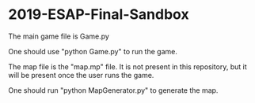 # 2019-ESAP-Final-Sandbox

The main game file is Game.py

One should use "python Game.py" to run the game.

The map file is the "map.mp" file. It is not present in this repository, but it will be present once the user runs the game.

One should run "python MapGenerator.py" to generate the map.
